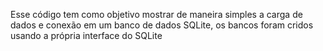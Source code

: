 Esse código tem como objetivo mostrar de maneira simples a carga de dados e conexão em um banco de dados SQLite, os bancos foram cridos usando a própria interface do SQLite
